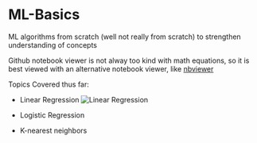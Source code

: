 # ML-Basics
ML algorithms from scratch (well not really from scratch) to strengthen understanding of concepts

Github notebook viewer is not alway too kind with math equations, so it is best viewed with an alternative notebook viewer, like [nbviewer](https://nbviewer.jupyter.org/)

Topics Covered thus far:
- Linear Regression
    ![Linear Regression]('/img/LinearRegression.gif')

- Logistic Regression
- K-nearest neighbors
